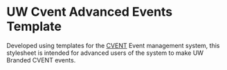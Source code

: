 # UW Cvent Advanced Events Template

Developed using templates for the [CVENT](https://www.cvent.com) Event management system, this stylesheet is intended for advanced users of the system to make UW Branded CVENT events.